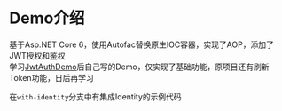 # Demo介绍
基于Asp.NET Core 6，使用Autofac替换原生IOC容器，实现了AOP，添加了JWT授权和鉴权  
学习[JwtAuthDemo](https://github.com/dotnet-labs/JwtAuthDemo)后自己写的Demo，仅实现了基础功能，原项目还有刷新Token功能，日后再学习

在`with-identity`分支中有集成Identity的示例代码